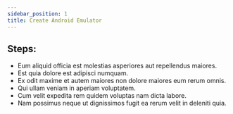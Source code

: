 ```yaml
---
sidebar_position: 1
title: Create Android Emulator
---
```


## Steps:

- Eum aliquid officia est molestias asperiores aut repellendus maiores.
- Est quia dolore est adipisci numquam.
- Ex odit maxime et autem maiores non dolore maiores eum rerum omnis.
- Qui ullam veniam in aperiam voluptatem.
- Cum velit expedita rem quidem voluptas nam dicta labore.
- Nam possimus neque ut dignissimos fugit ea rerum velit in deleniti quia.
